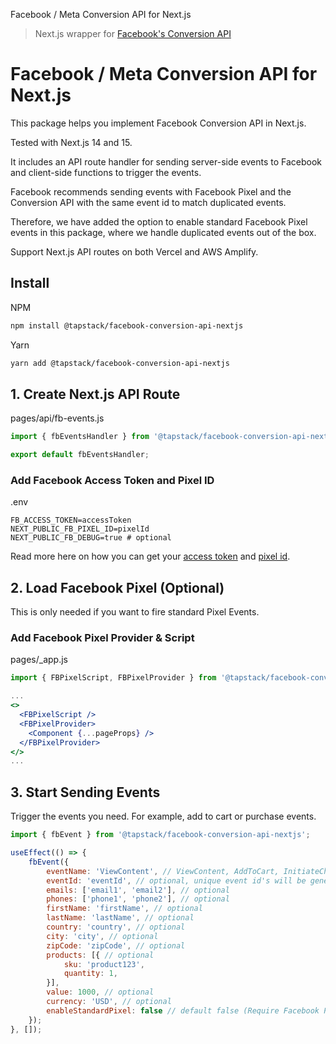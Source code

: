 Facebook / Meta Conversion API for Next.js

> Next.js wrapper for [Facebook's Conversion API](https://developers.facebook.com/docs/marketing-api/conversions-api/)

# Facebook / Meta Conversion API for Next.js
This package helps you implement Facebook Conversion API in Next.js.

Tested with Next.js 14 and 15.

It includes an API route handler for sending server-side events to Facebook and client-side functions to trigger the events.

Facebook recommends sending events with Facebook Pixel and the Conversion API with the same event id to match duplicated events.

Therefore, we have added the option to enable standard Facebook Pixel events in this package, where we handle duplicated events out of the box.

Support Next.js API routes on both Vercel and AWS Amplify.

## Install

NPM
```bash
npm install @tapstack/facebook-conversion-api-nextjs
```

Yarn
```bash
yarn add @tapstack/facebook-conversion-api-nextjs
```

## 1. Create Next.js API Route
pages/api/fb-events.js
```jsx
import { fbEventsHandler } from '@tapstack/facebook-conversion-api-nextjs/handlers';

export default fbEventsHandler;
```

### Add Facebook Access Token and Pixel ID
.env
```dotenv
FB_ACCESS_TOKEN=accessToken
NEXT_PUBLIC_FB_PIXEL_ID=pixelId
NEXT_PUBLIC_FB_DEBUG=true # optional
```

Read more here on how you can get your [access token](https://developers.facebook.com/docs/marketing-api/conversions-api/get-started/#access-token) and [pixel id](https://www.facebook.com/business/help/952192354843755?id=1205376682832142).

## 2. Load Facebook Pixel (Optional)
This is only needed if you want to fire standard Pixel Events.

### Add Facebook Pixel Provider & Script
pages/_app.js
```jsx
import { FBPixelScript, FBPixelProvider } from '@tapstack/facebook-conversion-api-nextjs/components';

...
<>
  <FBPixelScript />
  <FBPixelProvider>
    <Component {...pageProps} />
  </FBPixelProvider>
</>
...
```

## 3. Start Sending Events
Trigger the events you need. For example, add to cart or purchase events.
```jsx
import { fbEvent } from '@tapstack/facebook-conversion-api-nextjs';

useEffect(() => {
    fbEvent({
        eventName: 'ViewContent', // ViewContent, AddToCart, InitiateCheckout, Purchase etc.
        eventId: 'eventId', // optional, unique event id's will be generated by default
        emails: ['email1', 'email2'], // optional
        phones: ['phone1', 'phone2'], // optional
        firstName: 'firstName', // optional
        lastName: 'lastName', // optional
        country: 'country', // optional
        city: 'city', // optional
        zipCode: 'zipCode', // optional
        products: [{ // optional
            sku: 'product123',
            quantity: 1,
        }],
        value: 1000, // optional
        currency: 'USD', // optional
        enableStandardPixel: false // default false (Require Facebook Pixel to be loaded, see step 2)
    });
}, []);
```
